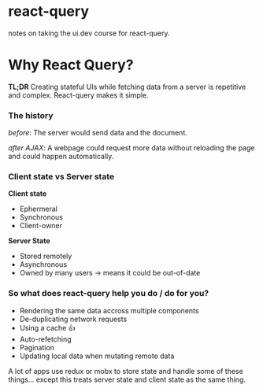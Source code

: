 # react-query
notes on taking the ui.dev course for react-query.


# Why React Query?

**TL;DR**
Creating stateful UIs while fetching data from a server is repetitive and complex. React-query makes it simple.

### The history
*before*:
The server would send data and the document.

*after AJAX*:
A webpage could request more data without reloading the page and could happen automatically.

### Client state vs Server state

**Client state**
- Ephermeral
- Synchronous
- Client-owner

**Server State**
- Stored remotely
- Asynchronous
- Owned by many users
-> means it could be out-of-date

### So what does react-query  help you do / do for you?
- Rendering the same data accross multiple components
- De-duplicating network requests
- Using a cache 👍
- Auto-refetching
- Pagination
- Updating local data when mutating remote data

A lot of apps use redux or mobx to store state and handle some of these things... except this treats server state and client state as the same thing.
